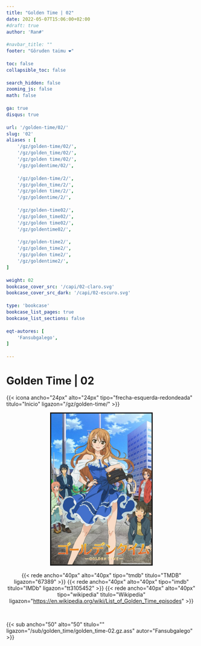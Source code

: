 ```yaml
---
title: "Golden Time | 02"
date: 2022-05-07T15:06:00+02:00
#draft: true
author: 'Ran#'

#navbar_title: ""
footer: "Gôruden taimu ❤️"

toc: false
collapsible_toc: false

search_hidden: false
zooming_js: false
math: false

ga: true
disqus: true

url: '/golden-time/02/'
slug: '02'
aliases : [
    '/gz/golden-time/02/',
    '/gz/golden_time/02/',
    '/gz/golden time/02/',
    '/gz/goldentime/02/',

    '/gz/golden-time/2/',
    '/gz/golden_time/2/',
    '/gz/golden time/2/',
    '/gz/goldentime/2/',

    '/gz/golden-time02/',
    '/gz/golden_time02/',
    '/gz/golden time02/',
    '/gz/goldentime02/',

    '/gz/golden-time2/',
    '/gz/golden_time2/',
    '/gz/golden time2/',
    '/gz/goldentime2/',
]

weight: 02
bookcase_cover_src: '/capi/02-claro.svg'
bookcase_cover_src_dark: '/capi/02-escuro.svg'

type: 'bookcase'
bookcase_list_pages: true
bookcase_list_sections: false

eqt-autores: [
    'Fansubgalego',
]

---
```


# Golden Time | 02

{{< icona ancho="24px" alto="24px" tipo="frecha-esquerda-redondeada" titulo="Inicio" ligazon="/gz/golden-time/" >}}

<div style="text-align: center">
<img style="border: 3px solid currentColor" height=400 title="Golden Time" alt="Golden Time" src="/portada/golden-time.jpg">

{{< rede ancho="40px" alto="40px" tipo="tmdb" titulo="TMDB" ligazon="67389" >}}
{{< rede ancho="40px" alto="40px" tipo="imdb" titulo="IMDb" ligazon="tt3105452" >}}
{{< rede ancho="40px" alto="40px" tipo="wikipedia" titulo="Wikipedia" ligazon="https://en.wikipedia.org/wiki/List_of_Golden_Time_episodes" >}}
</div>

<br>

{{< sub ancho="50" alto="50" titulo="" ligazon="/sub/golden_time/golden_time-02.gz.ass" autor="Fansubgalego" >}}
